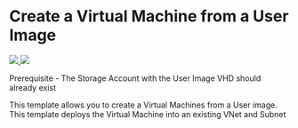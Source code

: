 # Create a Virtual Machine from a User Image

<a href="https://portal.azure.com/#create/Microsoft.Template/uri/https://raw.githubusercontent.com/Azure/azure-quickstart-templates/master/101-vm-from-user-image-existing-vnet/azuredeploy.json" target="_blank">
    <img src="http://azuredeploy.net/deploybutton.png"/>
</a>
<a href="http://armviz.io/#/?load=https://raw.githubusercontent.com/Azure/101-vm-from-user-image-existing-vnet/azuredeploy.json" target="_blank">
    <img src="http://armviz.io/visualizebutton.png"/>
</a>

Prerequisite - The Storage Account with the User Image VHD should already exist

This template allows you to create a Virtual Machines from a User image. This template deploys the Virtual Machine into an existing VNet and Subnet
